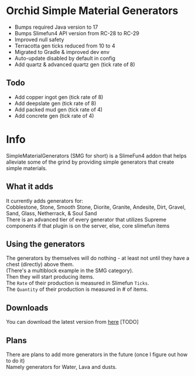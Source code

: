 # Orchid Simple Material Generators

- Bumps required Java version to 17
- Bumps Slimefun4 API version from RC-28 to RC-29
- Improved null safety
- Terracotta gen ticks reduced from 10 to 4
- Migrated to Gradle & improved dev env
- Auto-update disabled by default in config
- Add quartz & advanced quartz gen (tick rate of 8)

## Todo
- Add copper ingot gen (tick rate of 8)
- Add deepslate gen (tick rate of 8)
- Add packed mud gen (tick rate of 4)
- Add concrete gen (tick rate of 4)

# Info
SimpleMaterialGenerators (SMG for short) is a SlimeFun4 addon that helps alleviate some of the grind by providing simple generators that create simple materials.<br>

## What it adds
It currently adds generators for:<br>
Cobblestone, Stone, Smooth Stone, Diorite, Granite, Andesite, Dirt, Gravel, Sand, Glass, Netherrack, & Soul Sand<br>
There is an advanced tier of every generator that utilizes Supreme components if that plugin is on the server, else, core slimefun items<br>

## Using the generators
The generators by themselves will do nothing - at least not until they have a chest (directly) above them.<br>
(There's a multiblock example in the SMG category).<br>
Then they will start producing items.<br>
The `Rate` of their production is measured in Slimefun `Ticks`.<br>
The `Quantity` of their production is measured in # of items.<br>

## Downloads
You can download the latest version from [here]() [TODO]<br>

## Plans
There are plans to add more generators in the future (once I figure out how to do it)<br>
Namely generators for Water, Lava and dusts.<br>

